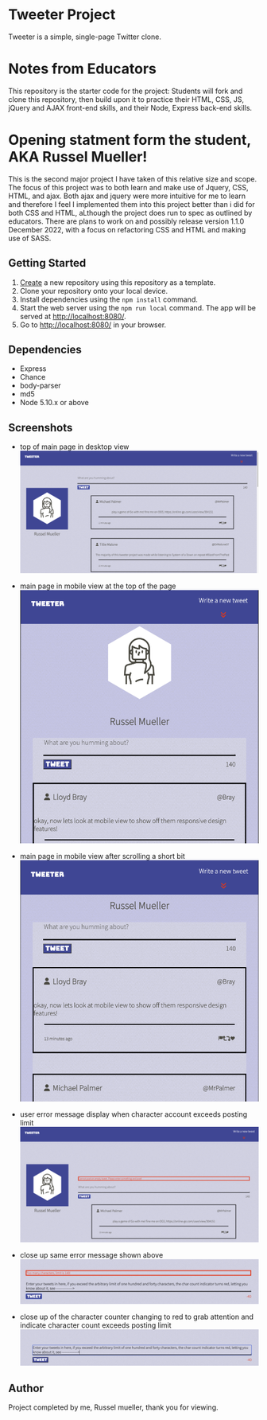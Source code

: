 # Tweeter Project

Tweeter is a simple, single-page Twitter clone.

# Notes from Educators
This repository is the starter code for the project: Students will fork and clone this repository, then build upon it to practice their HTML, CSS, JS, jQuery and AJAX front-end skills, and their Node, Express back-end skills. 

# Opening statment form the student, AKA Russel Mueller!
This is the second major project I have taken of this relative size and scope. The focus of this project was to both learn and make use of Jquery, CSS, HTML, and ajax. Both ajax and jquery were more intuitive for me to learn and therefore I feel I implemented them into this project better than i did for both CSS and HTML, aLthough the project does run to spec as outlined by educators. There are plans to work on and possibly release version 1.1.0 December 2022, with a focus on refactoring CSS and HTML and making use of SASS.

## Getting Started

1. [Create](https://docs.github.com/en/repositories/creating-and-managing-repositories/creating-a-repository-from-a-template) a new repository using this repository as a template.
2. Clone your repository onto your local device.
3. Install dependencies using the `npm install` command.
3. Start the web server using the `npm run local` command. The app will be served at <http://localhost:8080/>.
4. Go to <http://localhost:8080/> in your browser.

## Dependencies

- Express
- Chance
- body-parser
- md5
- Node 5.10.x or above

## Screenshots

 - top of main page in desktop view
!["Screenshot of the top of main page in desktop view"](https://github.com/Bohjaangles/tweeter/blob/master/Docs/Desktop-view-main-page.png)

- main page in mobile view at the top of the page
!["Screenshot of main page in mobile view at the top of the page"](https://github.com/Bohjaangles/tweeter/blob/master/Docs/Mobile-view-pre-scroll.png)

- main page in mobile view after scrolling a short bit
!["Screenshot of main page in mobile view after scrolling a short bit"](https://github.com/Bohjaangles/tweeter/blob/master/Docs/mobile-view-after-scroll.png)

- user error message display when character account exceeds posting limit
!["Screenshot of user error message display when character account exceeds posting limit"](https://github.com/Bohjaangles/tweeter/blob/master/Docs/user-error-message-zoomed-out.png)

- close up same error message shown above
!["Screenshot of close up same error message shown above"](https://github.com/Bohjaangles/tweeter/blob/master/Docs/inapp-user-error-message.png)

- close up of the character counter changing to red to grab attention and indicate character count exceeds posting limit
!["Screenshot of close up of the character counter changing to red to grab attention and indicate character count exceeds posting limit"](https://github.com/Bohjaangles/tweeter/blob/master/Docs/Highlight-dynamic-char-counter.png)

## Author
Project completed by me, Russel mueller, thank you for viewing. 